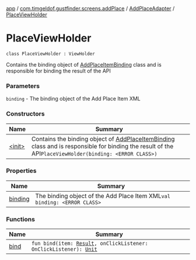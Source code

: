 [app](../../../index.md) / [com.timgeldof.gustfinder.screens.addPlace](../../index.md) / [AddPlaceAdapter](../index.md) / [PlaceViewHolder](./index.md)

# PlaceViewHolder

`class PlaceViewHolder : ViewHolder`

Contains the binding object of [AddPlaceItemBinding](#) class and is responsible for binding the result of the API

### Parameters

`binding` - The binding object of the Add Place Item XML

### Constructors

| Name | Summary |
|---|---|
| [&lt;init&gt;](-init-.md) | Contains the binding object of [AddPlaceItemBinding](#) class and is responsible for binding the result of the API`PlaceViewHolder(binding: <ERROR CLASS>)` |

### Properties

| Name | Summary |
|---|---|
| [binding](binding.md) | The binding object of the Add Place Item XML`val binding: <ERROR CLASS>` |

### Functions

| Name | Summary |
|---|---|
| [bind](bind.md) | `fun bind(item: `[`Result`](../../../com.timgeldof.gustfinder.network.models.search-api/-result/index.md)`, onClickListener: OnClickListener): `[`Unit`](https://kotlinlang.org/api/latest/jvm/stdlib/kotlin/-unit/index.html) |
